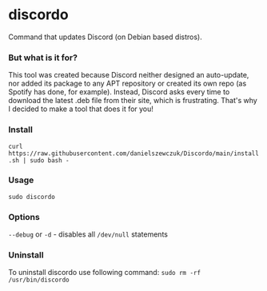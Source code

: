 # discordo
Command that updates Discord (on Debian based distros).

### But what is it for?
This tool was created because Discord neither designed an auto-update, nor added its package to any APT repository or created its own repo (as Spotify has done, for example). Instead, Discord asks every time to download the latest .deb file from their site, which is frustrating. That's why I decided to make a tool that does it for you!


### Install

``` curl https://raw.githubusercontent.com/danielszewczuk/Discordo/main/install.sh | sudo bash - ```

### Usage

``` sudo discordo ```

### Options
`--debug` or `-d` - disables all `/dev/null` statements

### Uninstall
To uninstall discordo use following command: `sudo rm -rf /usr/bin/discordo`

